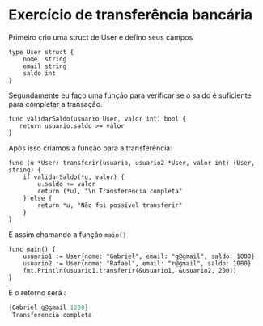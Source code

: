 # Exercício de transferência bancária

Primeiro crio uma struct de User e defino seus campos

```golang
type User struct {
    nome  string
    email string
    saldo int
}
```

Segundamente eu faço uma função para verificar se o saldo é suficiente para completar a transação.

```golang
func validarSaldo(usuario User, valor int) bool {
   return usuario.saldo >= valor
}
```

Após isso criamos a função para a transferência:

```golang
func (u *User) transferir(usuario, usuario2 *User, valor int) (User, string) {
    if validarSaldo(*u, valor) {
        u.saldo += valor
        return (*u), "\n Transferencia completa"
    } else {
        return *u, "Não foi possível transferir"
    }
}
```

E assim chamando a função `main()`

```golang
func main() {
    usuario1 := User{nome: "Gabriel", email: "g@gmail", saldo: 1000}
    usuario2 := User{nome: "Rafael", email: "r@gmail", saldo: 1000}
    fmt.Println(usuario1.transferir(&usuario1, &usuario2, 200))
}
```

E o retorno será :

```go
{Gabriel g@gmail 1200}
 Transferencia completa
```
